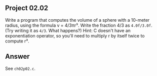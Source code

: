 ## Project 02.02
Write a program that computes the volume of a sphere with a 10-meter radius, using the formula v = 4/3πr³. Write the fraction 4/3 as ```4.0f/3.0f```. (Try writing it as ```4/3```. What happens?) Hint: C doesn't have an exponentiation operator, so you'll need to multiply r by itself twice to compute r³.

## Answer
See ```ch02p02.c```.
